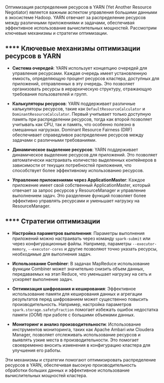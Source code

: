 Оптимизация распределения ресурсов в YARN (Yet Another Resource Negotiator) является важным аспектом управления большими данными в экосистеме Hadoop. YARN отвечает за распределение ресурсов между различными приложениями и задачами, обеспечивая эффективное использование вычислительных мощностей. Рассмотрим ключевые механизмы и стратегии оптимизации.

## **** Ключевые механизмы оптимизации ресурсов в YARN

- **Система очередей**: YARN использует концепцию очередей для управления ресурсами. Каждая очередь имеет установленную емкость, определяющую процент ресурсов кластера, доступных для приложений, отправленных в эту очередь. Это позволяет организовать ресурсы в иерархическую структуру, отражающую требования пользователей и групп.

- **Калькуляторы ресурсов**: YARN поддерживает различные калькуляторы ресурсов, такие как `DefaultResourceCalculator` и `DominantResourceCalculator`. Первый учитывает только доступную память при распределении ресурсов, тогда как второй позволяет учитывать как CPU, так и память, что особенно полезно в смешанных нагрузках. Dominant Resource Fairness (DRF) обеспечивает справедливое распределение ресурсов между задачами с различными требованиями.

- **Динамическое выделение ресурсов**: YARN поддерживает динамическое выделение ресурсов для приложений. Это позволяет автоматически настраивать количество выделенных контейнеров в зависимости от текущих потребностей приложения, что способствует более эффективному использованию ресурсов.

- **Управление приложениями через ApplicationMaster**: Каждое приложение имеет свой собственный ApplicationMaster, который отвечает за запрос ресурсов у ResourceManager и управление выполнением задач. Это разделение функций позволяет более эффективно управлять ресурсами и уменьшает нагрузку на ResourceManager.

## **** Стратегии оптимизации

- **Настройка параметров выполнения**: Параметры выполнения приложений можно настраивать через команду `spark-submit` или через конфигурационные файлы. Например, параметры `--executor-memory`, `--executor-cores` и другие позволяют точно указать ресурсы, необходимые для выполнения задач.

- **Использование Combiner**: В задачах MapReduce использование функции Combiner может значительно снизить объем данных, передаваемых на этап Reduce, что уменьшает нагрузку на сеть и ускоряет выполнение задач.

- **Оптимизация шифрования и кеширования**: Эффективное использование памяти для кеширования данных и агрегации результатов перед шифрованием может существенно повысить производительность. Например, настройка параметров `spark.storage.safetyFraction` помогает избежать ошибок недостатка памяти (OOM) при работе с большими объемами данных.

- **Мониторинг и анализ производительности**: Использование инструментов мониторинга, таких как Apache Ambari или Cloudera Manager, позволяет отслеживать использование ресурсов и выявлять узкие места в производительности. Это помогает своевременно вносить изменения в конфигурацию кластера для улучшения его работы.

Эти механизмы и стратегии помогают оптимизировать распределение ресурсов в YARN, обеспечивая высокую производительность обработки больших данных и эффективное использование вычислительных мощностей кластера.
